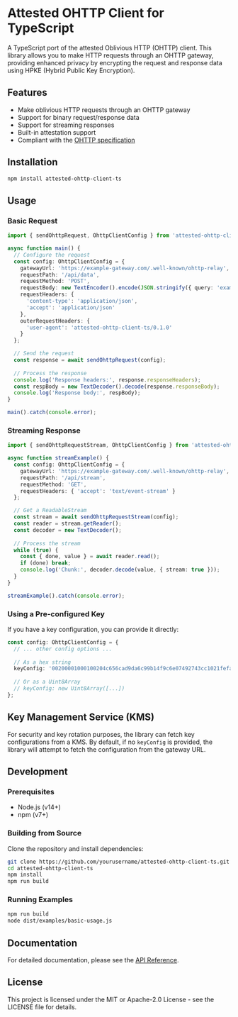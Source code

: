 # Attested OHTTP Client for TypeScript

A TypeScript port of the attested Oblivious HTTP (OHTTP) client. This library allows you to make HTTP requests through an OHTTP gateway, providing enhanced privacy by encrypting the request and response data using HPKE (Hybrid Public Key Encryption).

## Features

- Make oblivious HTTP requests through an OHTTP gateway
- Support for binary request/response data
- Support for streaming responses
- Built-in attestation support
- Compliant with the [OHTTP specification](https://www.ietf.org/archive/id/draft-ietf-ohai-ohttp-02.html)

## Installation

```bash
npm install attested-ohttp-client-ts
```

## Usage

### Basic Request

```typescript
import { sendOhttpRequest, OhttpClientConfig } from 'attested-ohttp-client-ts';

async function main() {
  // Configure the request
  const config: OhttpClientConfig = {
    gatewayUrl: 'https://example-gateway.com/.well-known/ohttp-relay',
    requestPath: '/api/data',
    requestMethod: 'POST',
    requestBody: new TextEncoder().encode(JSON.stringify({ query: 'example' })),
    requestHeaders: {
      'content-type': 'application/json',
      'accept': 'application/json'
    },
    outerRequestHeaders: {
      'user-agent': 'attested-ohttp-client-ts/0.1.0'
    }
  };

  // Send the request
  const response = await sendOhttpRequest(config);
  
  // Process the response
  console.log('Response headers:', response.responseHeaders);
  const respBody = new TextDecoder().decode(response.responseBody);
  console.log('Response body:', respBody);
}

main().catch(console.error);
```

### Streaming Response

```typescript
import { sendOhttpRequestStream, OhttpClientConfig } from 'attested-ohttp-client-ts';

async function streamExample() {
  const config: OhttpClientConfig = {
    gatewayUrl: 'https://example-gateway.com/.well-known/ohttp-relay',
    requestPath: '/api/stream',
    requestMethod: 'GET',
    requestHeaders: { 'accept': 'text/event-stream' }
  };

  // Get a ReadableStream
  const stream = await sendOhttpRequestStream(config);
  const reader = stream.getReader();
  const decoder = new TextDecoder();
  
  // Process the stream
  while (true) {
    const { done, value } = await reader.read();
    if (done) break;
    console.log('Chunk:', decoder.decode(value, { stream: true }));
  }
}

streamExample().catch(console.error);
```

### Using a Pre-configured Key

If you have a key configuration, you can provide it directly:

```typescript
const config: OhttpClientConfig = {
  // ... other config options ...
  
  // As a hex string
  keyConfig: '00200001000100204c656cad9da6c99b14f9c6e07492743cc1021fefa8bda92ebd084fb42da7e9e',
  
  // Or as a Uint8Array
  // keyConfig: new Uint8Array([...])
};
```

## Key Management Service (KMS)

For security and key rotation purposes, the library can fetch key configurations from a KMS. By default, if no `keyConfig` is provided, the library will attempt to fetch the configuration from the gateway URL.

## Development

### Prerequisites

- Node.js (v14+)
- npm (v7+)

### Building from Source

Clone the repository and install dependencies:

```bash
git clone https://github.com/yourusername/attested-ohttp-client-ts.git
cd attested-ohttp-client-ts
npm install
npm run build
```

### Running Examples

```bash
npm run build
node dist/examples/basic-usage.js
```

## Documentation

For detailed documentation, please see the [API Reference](API.md).

## License

This project is licensed under the MIT or Apache-2.0 License - see the LICENSE file for details.
